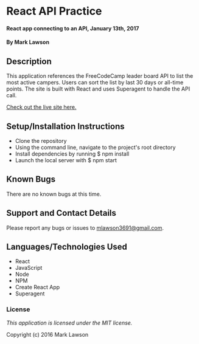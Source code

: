 # React API Practice

#### React app connecting to an API, January 13th, 2017

#### By Mark Lawson

## Description

This application references the FreeCodeCamp leader board API to list the most active campers. Users can sort the list by last 30 days or all-time points. The site is built with React and uses Superagent to handle the API call.

[Check out the live site here.](https://mlawson3691.github.io/fcc-leader-board/)

## Setup/Installation Instructions

* Clone the repository
* Using the command line, navigate to the project's root directory
* Install dependencies by running $ npm install
* Launch the local server with $ npm start

## Known Bugs

There are no known bugs at this time.

## Support and Contact Details

Please report any bugs or issues to mlawson3691@gmail.com.

## Languages/Technologies Used

* React
* JavaScript
* Node
* NPM
* Create React App
* Superagent

### License

*This application is licensed under the MIT license.*

Copyright (c) 2016 Mark Lawson
